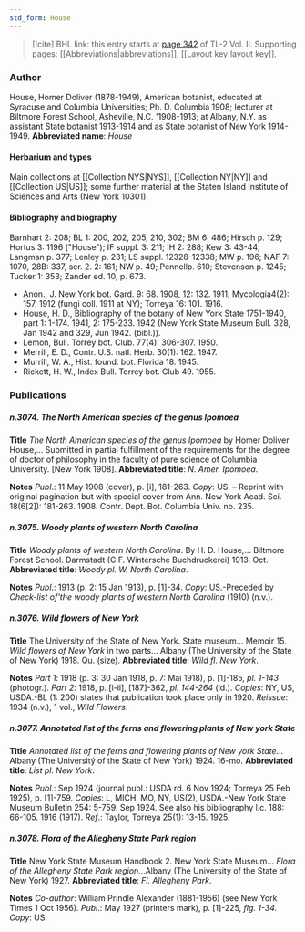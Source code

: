 ```yaml
---
std_form: House
---
```


> [!cite] BHL link: this entry starts at [page 342](https://www.biodiversitylibrary.org/page/33068584) of TL-2 Vol. II.
> Supporting pages: [[Abbreviations|abbreviations]], [[Layout key|layout key]].

### Author

House, Homer Doliver (1878-1949), American botanist, educated at Syracuse and Columbia Universities; Ph. D. Columbia 1908; lecturer at Biltmore Forest School, Asheville, N.C. '1908-1913; at Albany, N.Y. as assistant State botanist 1913-1914 and as State botanist of New York 1914-1949. 
**Abbreviated name**: *House*

#### Herbarium and types

Main collections at [[Collection NYS|NYS]], [[Collection NY|NY]] and [[Collection US|US]]; some further material at the Staten Island Institute of Sciences and Arts (New York 10301).

#### Bibliography and biography

Barnhart 2: 208; BL 1: 200, 202, 205, 210, 302; BM 6: 486; Hirsch p. 129; Hortus 3: 1196 ("House"); IF suppl. 3: 211; IH 2: 288; Kew 3: 43-44; Langman p. 377; Lenley p. 231; LS suppl. 12328-12338; MW p. 196; NAF 7: 1070, 28B: 337, ser. 2. 2: 161; NW p. 49; Pennellp. 610; Stevenson p. 1245; Tucker 1: 353; Zander ed. 10, p. 673.
- Anon., J. New York bot. Gard. 9: 68. 1908, 12: 132. 1911; Mycologia4(2): 157. 1912 (fungi coll. 1911 at NY); Torreya 16: 101. 1916.
- House, H. D., Bibliography of the botany of New York State 1751-1940, part 1: 1-174. 1941, 2: 175-233. 1942 (New York State Museum Bull. 328, Jan 1942 and 329, Jun 1942. (bibl.)).
- Lemon, Bull. Torrey bot. Club. 77(4): 306-307. 1950.
- Merrill, E. D., Contr. U.S. natl. Herb. 30(1): 162. 1947.
- Murrill, W. A., Hist. found. bot. Florida 18. 1945.
- Rickett, H. W., Index Bull. Torrey bot. Club 49. 1955.

### Publications

##### n.3074. The North American species of the genus Ipomoea

**Title**
*The North American species of the genus Ipomoea* by Homer Doliver House,... Submitted in partial fulfillment of the requirements for the degree of doctor of philosophy in the faculty of pure science of Columbia University. \[New York 1908\].
**Abbreviated title**: *N. Amer. Ipomoea*.

**Notes**
*Publ*.: 11 May 1908 (cover), p. \[i\], 181-263. *Copy*: US. – Reprint with original pagination but with special cover from Ann. New York Acad. Sci. 18(6\[2\]): 181-263. 1908. Contr. Dept. Bot. Columbia Univ. no. 235.

##### n.3075. Woody plants of western North Carolina

**Title**
*Woody plants of western North Carolina*. By H. D. House,... Biltmore Forest School. Darmstadt (C.F. Wintersche Buchdruckerei) 1913. Oct.
**Abbreviated title**: *Woody pl. W. North Carolina*.

**Notes**
*Publ*.: 1913 (p. 2: 15 Jan 1913), p. \[1\]-34. *Copy*: US.-Preceded by *Check-list of'the woody plants of western North Carolina* (1910) (n.v.).

##### n.3076. Wild flowers of New York

**Title**
The University of the State of New York. State museum... Memoir 15. *Wild flowers of New York* in two parts... Albany (The University of the State of New York) 1918. Qu. (size).
**Abbreviated title**: *Wild fl. New York*.

**Notes**
*Part 1*: 1918 (p. 3: 30 Jan 1918, p. 7: Mai 1918), p. \[1\]-185, *pl. 1-143* (photogr.).
*Part 2*: 1918, p. \[i-ii\], \[187\]-362, *pl. 144-264* (id.).
*Copies*: NY, US, USDA.-BL (1: 200) states that publication took place only in 1920.
*Reissue*: 1934 (n.v.), 1 vol., *Wild Flowers*.

##### n.3077. Annotated list of the ferns and flowering plants of New york State

**Title**
*Annotated list of the ferns and flowering plants of New york State*... Albany (The Universitý of the State of New York) 1924. 16-mo.
**Abbreviated title**: *List pl. New York*.

**Notes**
*Publ*.: Sep 1924 (journal publ.: USDA rd. 6 Nov 1924; Torreya 25 Feb 1925), p. \[1\]-759.
*Copies*: L, MICH, MO, NY, US(2), USDA.-New York State Museum Bulletin 254: 5-759. Sep 1924. See also his bibliography l.c. 188: 66-105. 1916 (1917).
*Ref*.: Taylor, Torreya 25(1): 13-15. 1925.

##### n.3078. Flora of the Allegheny State Park region

**Title**
New York State Museum Handbook 2. New York State Museum... *Flora of the Allegheny State Park region*...Albany (The University of the State of New York) 1927.
**Abbreviated title**: *Fl. Allegheny Park*.

**Notes**
*Co-author*: William Prindle Alexander (1881-1956) (see New York Times 1 Oct 1956).
*Publ*.: May 1927 (printers mark), p. \[1\]-225, *flg. 1-34. Copy*: US.

